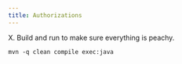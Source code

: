 ```yaml
---
title: Authorizations
---
```



X. Build and run to make sure everything is peachy.
```commandline
mvn -q clean compile exec:java
```